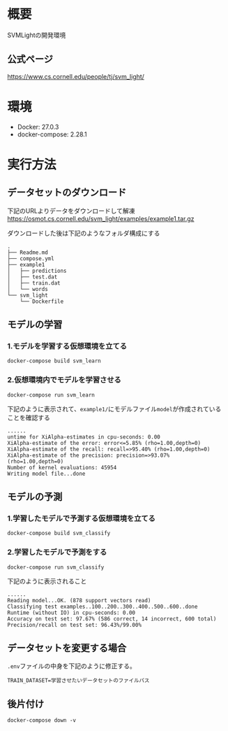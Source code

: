 # 概要
SVMLightの開発環境  
## 公式ページ
https://www.cs.cornell.edu/people/tj/svm_light/

# 環境
- Docker: 27.0.3
- docker-compose: 2.28.1

# 実行方法
## データセットのダウンロード
下記のURLよりデータをダウンロードして解凍    
https://osmot.cs.cornell.edu/svm_light/examples/example1.tar.gz

ダウンロードした後は下記のようなフォルダ構成にする
```
.
├── Readme.md
├── compose.yml
├── example1
│   ├── predictions
│   ├── test.dat
│   ├── train.dat
│   └── words
└── svm_light
    └── Dockerfile
```

## モデルの学習
### 1.モデルを学習する仮想環境を立てる
```
docker-compose build svm_learn 
```
### 2.仮想環境内でモデルを学習させる
```
docker-compose run svm_learn 
```
下記のように表示されて、`example1/`にモデルファイル`model`が作成されていることを確認する  
```
......
untime for XiAlpha-estimates in cpu-seconds: 0.00
XiAlpha-estimate of the error: error<=5.85% (rho=1.00,depth=0)
XiAlpha-estimate of the recall: recall=>95.40% (rho=1.00,depth=0)
XiAlpha-estimate of the precision: precision=>93.07% (rho=1.00,depth=0)
Number of kernel evaluations: 45954
Writing model file...done
```
## モデルの予測
### 1.学習したモデルで予測する仮想環境を立てる
```
docker-compose build svm_classify
```
### 2.学習したモデルで予測をする
```
docker-compose run svm_classify
```
下記のように表示されること
```
......
Reading model...OK. (878 support vectors read)
Classifying test examples..100..200..300..400..500..600..done
Runtime (without IO) in cpu-seconds: 0.00
Accuracy on test set: 97.67% (586 correct, 14 incorrect, 600 total)
Precision/recall on test set: 96.43%/99.00%
```
## データセットを変更する場合
`.env`ファイルの中身を下記のように修正する。
```
TRAIN_DATASET=学習させたいデータセットのファイルパス
```
## 後片付け
```
docker-compose down -v
```